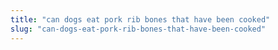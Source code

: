 ```yaml
---
title: "can dogs eat pork rib bones that have been cooked"
slug: "can-dogs-eat-pork-rib-bones-that-have-been-cooked"
---
```


